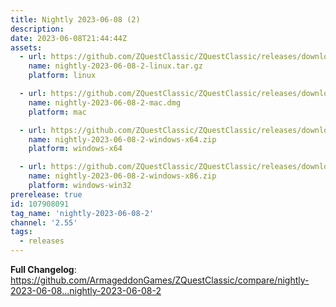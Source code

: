 ```yaml
---
title: Nightly 2023-06-08 (2)
description: 
date: 2023-06-08T21:44:44Z
assets: 
  - url: https://github.com/ZQuestClassic/ZQuestClassic/releases/download/nightly-2023-06-08-2/nightly-2023-06-08-2-linux.tar.gz
    name: nightly-2023-06-08-2-linux.tar.gz
    platform: linux

  - url: https://github.com/ZQuestClassic/ZQuestClassic/releases/download/nightly-2023-06-08-2/nightly-2023-06-08-2-mac.dmg
    name: nightly-2023-06-08-2-mac.dmg
    platform: mac

  - url: https://github.com/ZQuestClassic/ZQuestClassic/releases/download/nightly-2023-06-08-2/nightly-2023-06-08-2-windows-x64.zip
    name: nightly-2023-06-08-2-windows-x64.zip
    platform: windows-x64

  - url: https://github.com/ZQuestClassic/ZQuestClassic/releases/download/nightly-2023-06-08-2/nightly-2023-06-08-2-windows-x86.zip
    name: nightly-2023-06-08-2-windows-x86.zip
    platform: windows-win32
prerelease: true
id: 107908091
tag_name: 'nightly-2023-06-08-2'
channel: '2.55'
tags:
  - releases
---
```


**Full Changelog**: https://github.com/ArmageddonGames/ZQuestClassic/compare/nightly-2023-06-08...nightly-2023-06-08-2
